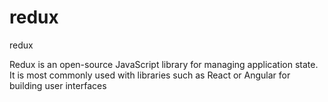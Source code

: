 # redux
redux

Redux is an open-source JavaScript library for managing application state. 
It is most commonly used with libraries such as React or Angular for building user interfaces

